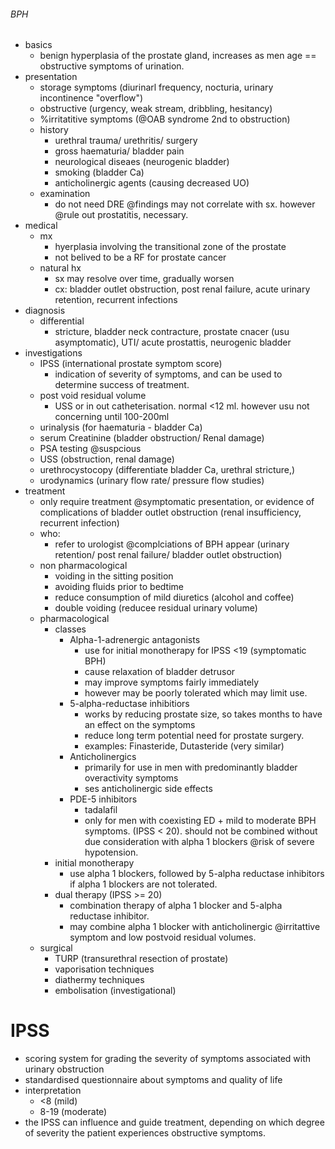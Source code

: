 ###### BPH
- basics
    + benign hyperplasia of the prostate gland, increases as men age == obstructive symptoms of urination.
- presentation
    + storage symptoms (diurinarl frequency, nocturia, urinary incontinence "overflow")
    + obstructive (urgency, weak stream, dribbling, hesitancy)
    + %irritatitive symptoms (@OAB syndrome 2nd to obstruction)
    + history
        * urethral trauma/ urethritis/ surgery 
        * gross haematuria/ bladder pain
        * neurological diseaes (neurogenic bladder)
        * smoking (bladder Ca)
        * anticholinergic agents (causing decreased UO)
    + examination
        * do not need DRE @findings may not correlate with sx. however @rule out prostatitis, necessary.
- medical
    + mx
        * hyerplasia involving the transitional zone of the prostate
        * not belived to be a RF for prostate cancer
    + natural hx
        * sx may resolve over time, gradually worsen 
        * cx: bladder outlet obstruction, post renal failure, acute urinary retention, recurrent infections
- diagnosis
    + differential
        * stricture, bladder neck contracture, prostate cnacer (usu asymptomatic), UTI/ acute prostattis, neurogenic bladder
- investigations
    + IPSS (international prostate symptom score)
        * indication of severity of symptoms, and can be used to determine success of treatment.
    + post void residual volume
        * USS or in out catheterisation. normal <12 ml. however usu not concerning until 100-200ml
    + urinalysis (for haematuria - bladder Ca)
    + serum Creatinine (bladder obstruction/ Renal damage)
    + PSA testing @suspcious
    + USS (obstruction, renal damage)
    + urethrocystocopy (differentiate bladder Ca, urethral stricture,)
    + urodynamics (urinary flow rate/ pressure flow studies)
- treatment
    + only require treatment @symptomatic presentation, or evidence of complications of bladder outlet obstruction (renal insufficiency, recurrent infection)
    + who:
        * refer to urologist @complciations of BPH appear (urinary retention/ post renal failure/ bladder outlet obstruction)
    + non pharmacological
        * voiding in the sitting position
        * avoiding fluids prior to bedtime
        * reduce consumption of mild diuretics (alcohol and coffee)
        * double voiding (reducee residual urinary volume)
    + pharmacological   
        * classes
            - Alpha-1-adrenergic antagonists
                + use for initial monotherapy for IPSS <19 (symptomatic BPH)
                + cause relaxation of bladder detrusor
                + may improve symptoms fairly immediately
                + however may be poorly tolerated which may limit use.
            - 5-alpha-reductase inhibitiors
                + works by reducing prostate size, so takes months to have an effect on the symptoms
                + reduce long term potential need for prostate surgery. 
                + examples: Finasteride, Dutasteride (very similar)
            - Anticholinergics
                + primarily for use in men with predominantly bladder overactivity symptoms
                + ses anticholinergic side effects
            - PDE-5 inhibitors
                + tadalafil
                + only for men with coexisting ED + mild to moderate BPH symptoms. (IPSS < 20). should not be combined without due consideration with alpha 1 blockers @risk of severe hypotension.
        * initial monotherapy
            - use alpha 1 blockers, followed by 5-alpha reductase inhibitors if alpha 1 blockers are not tolerated.
        * dual therapy (IPSS >= 20)
            - combination therapy of alpha 1 blocker and 5-alpha reductase inhibitor.
            - may combine alpha 1 blocker with anticholinergic @irritattive symptom and low postvoid residual volumes.      
    + surgical
        * TURP (transurethral resection of prostate)
        * vaporisation techniques
        * diathermy techniques
        * embolisation (investigational)


# IPSS
- scoring system for grading the severity of symptoms associated with urinary obstruction
- standardised questionnaire about symptoms and quality of life
- interpretation
    + <8 (mild)
    + 8-19 (moderate)
- the IPSS can influence and guide treatment, depending on which degree of severity the patient experiences obstructive symptoms.